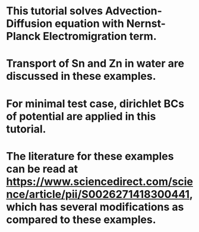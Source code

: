 # This tutorial solves Advection-Diffusion equation with Nernst-Planck Electromigration term.
# Transport of Sn and Zn in water are discussed in these examples. 
# For minimal test case, dirichlet BCs of potential are applied in this tutorial.
# The literature for these examples can be read at https://www.sciencedirect.com/science/article/pii/S0026271418300441, which has several modifications as compared to these examples. 
